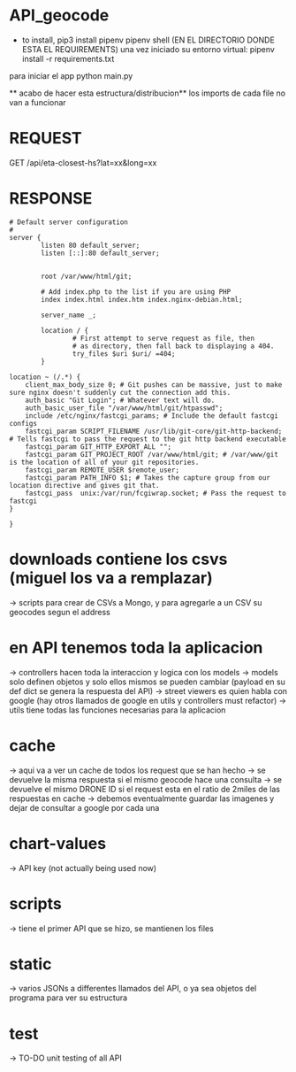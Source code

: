 # API_geocode
* to install, pip3 install pipenv
pipenv shell (EN EL DIRECTORIO DONDE ESTA EL REQUIREMENTS)
una vez iniciado su entorno virtual:
pipenv install -r requirements.txt


para iniciar el app
python main.py

 ** acabo de hacer esta estructura/distribucion** los imports de cada file no van a funcionar
# REQUEST

GET /api/eta-closest-hs?lat=xx&long=xx


# RESPONSE

``` 
# Default server configuration
#
server {
        listen 80 default_server;
        listen [::]:80 default_server;


        root /var/www/html/git;

        # Add index.php to the list if you are using PHP
        index index.html index.htm index.nginx-debian.html;

        server_name _;

        location / {
                # First attempt to serve request as file, then
                # as directory, then fall back to displaying a 404.
                try_files $uri $uri/ =404;
        }

location ~ (/.*) {
    client_max_body_size 0; # Git pushes can be massive, just to make sure nginx doesn't suddenly cut the connection add this.
    auth_basic "Git Login"; # Whatever text will do.
    auth_basic_user_file "/var/www/html/git/htpasswd";
    include /etc/nginx/fastcgi_params; # Include the default fastcgi configs
    fastcgi_param SCRIPT_FILENAME /usr/lib/git-core/git-http-backend; # Tells fastcgi to pass the request to the git http backend executable
    fastcgi_param GIT_HTTP_EXPORT_ALL "";
    fastcgi_param GIT_PROJECT_ROOT /var/www/html/git; # /var/www/git is the location of all of your git repositories.
    fastcgi_param REMOTE_USER $remote_user;
    fastcgi_param PATH_INFO $1; # Takes the capture group from our location directive and gives git that.
    fastcgi_pass  unix:/var/run/fcgiwrap.socket; # Pass the request to fastcgi
}

}
``` 

# downloads contiene los csvs (miguel los va a remplazar)
-> scripts para crear de CSVs a Mongo, y para agregarle a un CSV su geocodes segun el address

# en API tenemos toda la aplicacion
-> controllers hacen toda la interaccion y logica con los models
-> models solo definen objetos y solo ellos mismos se pueden cambiar (payload en su def dict se genera la respuesta del API)
-> street viewers es quien habla con google (hay otros llamados de google en utils y controllers must refactor)
-> utils tiene todas las funciones necesarias para la aplicacion

# cache 
-> aqui va a ver un cache de todos los request que se han hecho
-> se devuelve la misma respuesta si el mismo geocode hace una consulta
-> se devuelve el mismo DRONE ID si el request esta en el ratio de 2miles de las respuestas en cache
-> debemos eventualmente guardar las imagenes y dejar de consultar a google por cada una

# chart-values 
-> API key (not actually being used now)

# scripts 
-> tiene el primer API que se hizo, se mantienen los files

# static
-> varios JSONs a differentes llamados del API, o ya sea objetos del programa para ver su estructura

# test
-> TO-DO unit testing of all API

